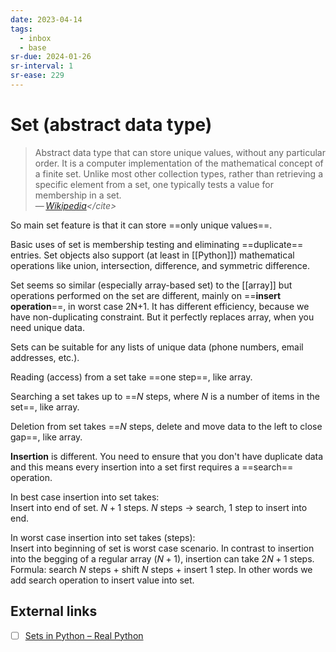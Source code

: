 ```yaml
---
date: 2023-04-14
tags:
  - inbox
  - base
sr-due: 2024-01-26
sr-interval: 1
sr-ease: 229
---
```

# Set (abstract data type)

> Abstract data type that can store unique values, without any particular order.
> It is a computer implementation of the mathematical concept of a finite set.
> Unlike most other collection types, rather than retrieving a specific element
> from a set, one typically tests a value for membership in a set.\
> — <cite>[Wikipedia](https://en.wikipedia.org/wiki/Set_\(abstract_data_type\))</cite>

So main set feature is that it can store ==only unique values==. <!--SR:!2024-09-13,17,259-->

Basic uses of set is membership testing and eliminating ==duplicate== entries.
Set objects also support (at least in [[Python]]) mathematical operations like
union, intersection, difference, and symmetric difference. <!--SR:!2024-10-12,28,239-->

Set seems so similar (especially array-based set) to the [[array]] but
operations performed on the set are different, mainly on
==**insert operation**==, in worst case 2N+1. It has different efficiency,
because we have non-duplicating constraint. But it perfectly replaces array,
when you need unique data. <!--SR:!2024-09-08,11,240-->

Sets can be suitable for any lists of unique data (phone numbers, email
addresses, etc.).

Reading (access) from a set take ==one step==, like array. <!--SR:!2024-09-23,34,266-->

Searching a set takes up to ==$N$ steps, where $N$ is a number of items in the
set==, like array.

Deletion from set takes ==$N$ steps, delete and move data to the left to close
gap==, like array.

**Insertion** is different. You need to ensure that you don't have duplicate
data and this means every insertion into a set first requires a ==search==
operation. <!--SR:!2024-09-07,5,237-->

In best case insertion into set takes:
&#10;<br>
Insert into end of set. $N + 1$ steps. $N$ steps → search, 1 step to insert into
end. <!--SR:!2024-09-19,7,206-->

In worst case insertion into set takes (steps):
&#10;<br>
Insert into beginning of set is worst case scenario. In contrast to insertion
into the begging of a regular array ($N+1$), insertion can take $2N + 1$ steps.
Formula: search $N$ steps + shift $N$ steps + insert 1 step. In other words we
add search operation to insert value into set. <!--SR:!2024-09-14,4,179-->

## External links

- [ ] [Sets in Python – Real Python](https://realpython.com/python-sets/)


